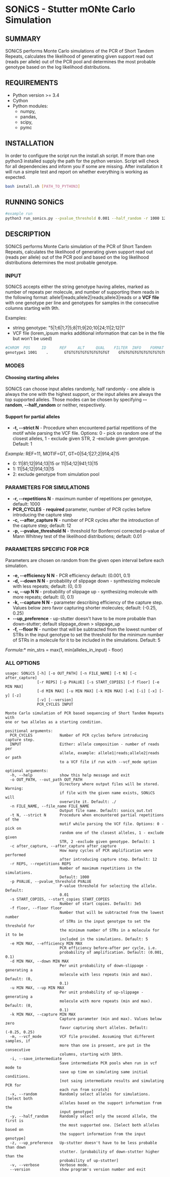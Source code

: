 # SONiCS - Stutter mONte Carlo Simulation

## SUMMARY

SONiCS performs Monte Carlo simulations of the PCR of Short Tandem Repeats, calculates the likelihood of generating given support read out (reads per allele) out of the PCR pool and determines the most probable genotype based on the log likelihood distributions.

## REQUIREMENTS

* Python version >= 3.4 
* Cython
* Python modules: 
  * numpy, 
  * pandas, 
  * scipy, 
  * pymc

## INSTALLATION

In order to configure the script run the install.sh script. If more than one python3 installed supply the path for the python version. Script will check for all dependencies and inform you if some are missing. After installation it will run a simple test and report on whether everything is working as expected.

```bash
bash install.sh [PATH_TO_PYTHON3]
```

## RUNNING SONiCS

```bash
#example run
python3 run_sonics.py --pvalue_threshold 0.001 --half_random -r 1000 12 "8|9;9|20;10|24;12|1"
```

## DESCRIPTION

SONiCS performs Monte Carlo simulation of the PCR of Short Tandem Repeats, calculates the likelihood of generating given support read out (reads per allele) out of the PCR pool and based on the log likelihood distributions determines the most probable genotype.

### INPUT

SONiCS accepts either the string genotype having alleles, marked as number of repeats per molecule, and number of supporting them reads in the following format: allele1|reads;allele2|reads;allele3|reads or a **VCF file** with one genotype per line and genotypes for samples in the consecutive columns starting with 9th.

Examples:

* string genotype: "5|1;6|1;7|5;8|11;9|20;10|24;11|2;12|1"
* VCF file (lorem_ipsum marks additional information that can be in the file but won't be used)

```bash
#CHROM  POS     ID      REF     ALT     QUAL    FILTER  INFO    FORMAT  sample1    sample2    
genotype1 1001    .       GTGTGTGTGTGTGTGTGTGT    GTGTGTGTGTGTGTGTGTGTGT  0       .       END=1020;MOTIF=GT;LOREM_IPSUM=1;REF=10;LOREM_IPSUM=9;LOREM_IPSUM=11 GT:ALLREADS:LOREM_IPSUM    1/1:-2|1;0|54;2|914;4|15:lorem_ipsum   0/0:-6|2;-4|22;-2|150;0|1215;2|11:lorem_ipsum  
```

### MODES

#### Choosing starting alleles
SONiCS can choose input alleles randomly, half randomly - one allele is always the one with the highest support, or the input alleles are always the top supported alleles. Those modes can be chosen by specifying **--random**, **--half_random** or neither, respectively. 

#### Support for partial alleles
* **-t, --strict N** - Procedure when encountered partial repetitions of the motif while parsing the VCF file. Options: 0 - pick on random one of the closest alleles, 1 - exclude given STR, 2 -exclude given genotype. Default: 1

*Example:*
REF=11, MOTIF=GT, GT=0|54;1|27;2|914;4|15
* 0: 11|81;12|914;13|15 or 11|54;12|941;13|15
* 1: 11|54;12|914;13|15
* 2: exclude genotype from simulation pool

### PARAMETERS FOR SIMULATIONS

* **-r, --repetitions N** - maximum number of repetitions per genotype, default: 1000
* **PCR_CYCLES** - **required** parameter, number of PCR cycles before introducing the capture step
* **-c, --after_capture N** - number of PCR cycles after the introduction of the capture step; default: 12
* **-p, --pvalue_threshold N** - threshold for Bonferroni corrected p-value of Mann Whitney test of the likelihood distributions; default: 0.01 

### PARAMETERS SPECIFIC FOR PCR

Parameters are chosen on random from the given open interval before each simulation. 

* **-e, --efficiency N N** - PCR efficiency default: (0.001, 0.1)
* **-d, --down N N** - probability of slippage down - synthesizing molecule with less repeats; default: (0, 0.1)
* **-u, --up N N** - probability of slippage up - synthesizing molecule with more repeats; default: (0, 0.1)
* **-k, --capture N N** - parameter describing efficiency of the capture step. Values below zero favor capturing shorter molecules; default: (-0.25, 0.25)
* **--up_preference** - up-stutter doesn't have to be more probable than down-stutter; default slippage_down > slippage_up
* **-f, --floor N** - number that will be subtracted from the lowest number of STRs in the input genotype to set the threshold for the minimum number of STRs in a molecule for it to be included in the simulations. Default: 5

*Formula:**
min_strs = max(1, min(alleles_in_input) - floor)

 

### ALL OPTIONS

```
usage: SONiCS [-h] [-o OUT_PATH] [-n FILE_NAME] [-t N] [-c after_capture]
              [-r REPS] [-p PVALUE] [-s START_COPIES] [-f floor] [-e MIN MAX]
              [-d MIN MAX] [-u MIN MAX] [-k MIN MAX] [-m] [-i] [-x] [-y] [-z]
              [-v] [--version]
              PCR_CYCLES INPUT

Monte Carlo simulation of PCR based sequencing of Short Tandem Repeats with
one or two alleles as a starting condition.

positional arguments:
  PCR_CYCLES            Number of PCR cycles before introducing capture step.
  INPUT                 Either: allele composition - number of reads per
                        allele, example: allele1|reads;allele2|reads or path
                        to a VCF file if run with --vcf_mode option

optional arguments:
  -h, --help            show this help message and exit
  -o OUT_PATH, --out_path OUT_PATH
                        Directory where output files will be stored. Warning:
                        if file with the given name exists, SONiCS will
                        overwrite it. Default: ./
  -n FILE_NAME, --file_name FILE_NAME
                        Output file name. Default: sonics_out.txt
  -t N, --strict N      Procedure when encountered partial repetitions of the
                        motif while parsing the VCF file. Options: 0 - pick on
                        random one of the closest alleles, 1 - exclude given
                        STR, 2 -exclude given genotype. Default: 1
  -c after_capture, --after_capture after_capture
                        How many cycles of PCR amplification were performed
                        after introducing capture step. Default: 12
  -r REPS, --repetitions REPS
                        Number of maximum repetitions in the simulations.
                        Default: 1000
  -p PVALUE, --pvalue_threshold PVALUE
                        P-value threshold for selecting the allele. Default:
                        0.01
  -s START_COPIES, --start_copies START_COPIES
                        Number of start copies. Default: 3e5
  -f floor, --floor floor
                        Number that will be subtracted from the lowest number
                        of STRs in the input genotype to set the threshold for
                        the minimum number of STRs in a molecule for it to be
                        included in the simulations. Default: 5
  -e MIN MAX, --efficiency MIN MAX
                        PCR efficiency before-after per cycle, i.e.
                        probability of amplification. Default: (0.001, 0.1)
  -d MIN MAX, --down MIN MAX
                        Per unit probability of down-slippage - generating a
                        molecule with less repeats (min and max). Default: (0,
                        0.1)
  -u MIN MAX, --up MIN MAX
                        Per unit probability of up-slippage - generating a
                        molecule with more repeats (min and max). Default: (0,
                        0.1)
  -k MIN MAX, --capture MIN MAX
                        Capture parameter (min and max). Values below zero
                        favor capturing short alleles. Default: (-0.25, 0.25)
  -m, --vcf_mode        VCF file provided. Assuming that different samples, if
                        more than one is present, are put in the consecutive
                        columns, starting with 10th.
  -i, --save_intermediate
                        Save intermediate PCR pools when run in vcf mode to
                        save up time on simulating same initial conditions.
                        [not saing intermediate results and simulating PCR for
                        each run from scratch]
  -x, --random          Randomly select alleles for simulations. [Select both
                        alleles based on the support information from the
                        input genotype]
  -y, --half_random     Randomly select only the second allele, the first is
                        the most supported one. [Select both alleles based on
                        the support information from the input genotype]
  -z, --up_preference   Up-stutter doesn't have to be less probable than down
                        stutter. [probability of down-stutter higher than the
                        probability of up-stutter]
  -v, --verbose         Verbose mode.
  --version             show program's version number and exit

```
